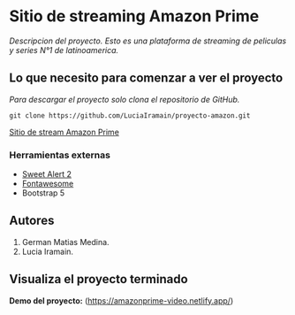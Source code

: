 # Sitio de streaming Amazon Prime

_Descripcion del proyecto. Esto es una plataforma de streaming de peliculas y series N°1 de latinoamerica._

## Lo que necesito para comenzar a ver el proyecto

_Para descargar el proyecto solo clona el repositorio de GitHub._

`git clone https://github.com/LuciaIramain/proyecto-amazon.git`

[Sitio de stream Amazon Prime](README.md)

### Herramientas externas

- [Sweet Alert 2](https://sweetalert2.github.io/)
- [Fontawesome](https://fontawesome.com/)
- Bootstrap 5

## Autores

1. German Matias Medina.
1. Lucia Iramain.

## Visualiza el proyecto terminado

**Demo del proyecto:** (https://amazonprime-video.netlify.app/)
